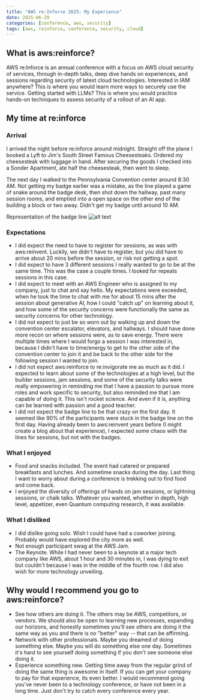 ```yaml
---
title: "AWS re:Inforce 2025: My Experience"
date: 2025-06-29
categories: [conference, aws, security]
tags: [aws, reinforce, conference, security, cloud]
---
```



## What is aws:reinforce?


AWS re:Inforce is an annual conference with a focus on AWS cloud security of services, through in-depth talks, deep dive hands on experiences, and sessions regarding security of latest cloud technologies. 
Interested in IAM anywhere? This is where you would learn more ways to securely use the service. Getting started with LLMs? This is where you would practice hands-on techniques to assess security of a rollout of an AI app.



## My time at re:inforce
### Arrival

I arrived the night before re:inforce around midnight.
Straight off the plane I booked a Lyft to Jim's South Street Famous Cheesesteaks. Ordered my cheesesteak with luggage in hand. After securing the goods I checked into a Sonder Apartment, ate half the cheesesteak, then went to sleep.

The next day I walked to the Pennsylvania Convention center around 8:30 AM. Not getting my badge earlier was a mistake, as the line played a game of snake around the badge desk, then shot down the hallway, past many session rooms, and emptied into a open space on the other end of the building a block or two away. Didn't get my badge until around 10 AM.

Representation of the badge line
![alt text](/assets/reinforce-badge-line.png)



### Expectations


* I did expect the need to have to register for sessions, as was with aws:reinvent. Luckily, we didn't have to register, but you did have to arrive about 20 mins before the session, or risk not getting a spot.
* I did expect to have 3 different sessions I really wanted to go to be at the same time.
This was the case a couple times. I looked for repeats sessions in this case.
* I did expect to meet with an AWS Engineer who is assigned to my company, just to chat and say hello. My expectations were exceeded, when he took the time to chat with me for about 15 mins after the session about generative AI, how I could "catch up" on learning about it, and how some of the security concerns were functionally the same as security concerns for other technology.
* I did not expect to just be so worn out by walking up and down the convention center escalator, elevators, and hallways. I should have done more recon on where sessions were, as to save energy. There were multiple times where I would forgo a session I was interested in, because I didn't have to time/energy to get to the other side of the convention center to join it and be back to the other side for the following session I wanted to join.
* I did not expect aws:reinforce to re:invigorate me as much as it did. I expected to learn about some of the technologies at a high level, but the builder sessions, jam sessions, and some of the security talks were really empowering in reminding me that I have a passion to pursue more roles and work specific to security, but also reminded me that I am capable of doing it. This isn't rocket science. And even if it is, anything can be learned with passion and a good teacher.
* I did not expect the badge line to be that crazy on the first day. It seemed like 90% of the participants were stuck in the badge line on the first day. Having already been to aws:reinvent years before (I might create a blog about that experience), I expected some chaos with the lines for sessions, but not with the badges. 


### What I enjoyed

* Food and snacks included. The event had catered or prepared breakfasts and lunches. And sometime snacks during the day. Last thing I want to worry about during a conference is trekking out to find food and come back.
* I enjoyed the diversity of offerings of hands on jam sessions, or lightning sessions, or chalk talks. Whatever you wanted, whether in depth, high level, appetizer, even Quantum computing research, it was available. 



### What I disliked
* I did dislike going solo. Wish I could have had a coworker joining. Probably would have explored the city more as well.
* Not enough participant swag at the AWS Jam.
* The Keynote. While I had never been to a keynote at a major tech company like AWS, about 1 hour and 30 minutes in, I was dying to exit but couldn't because I was in the middle of the fourth row. I did also wish for more technology unveiling.



## Why would I recommend you go to aws:reinforce?
* See how others are doing it. The others may be AWS, competitors, or vendors. We should also be open to learning new processes, expanding our horizons, and honestly sometimes you'll see others are doing it the same way as you and there is no "better" way -- that can be affirming.
* Network with other professionals. Maybe you dreamed of doing something else. Maybe you will do something else one day. Sometimes it's hard to see yourself doing something if you don't see someone else doing it.
* Experience something new. Getting time away from the regular grind of doing the same thing is awesome in itself. If you can get your company to pay for that experience, its even better. I would recommend going you've never been to a technology conference, or have not been in a long time. Just don't try to catch every conference every year.


